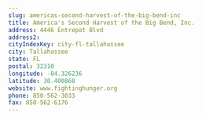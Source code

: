 ```yaml
---
slug: americas-second-harvest-of-the-big-bend-inc
title: America's Second Harvest of the Big Bend, Inc.
address: 4446 Entrepot Blvd
address2: 
cityIndexKey: city-fl-tallahassee
city: Tallahassee
state: FL
postal: 32310
longitude: -84.326236
latitude: 30.400868
website: www.fightinghunger.org
phone: 850-562-3033
fax: 850-562-6176
---
```

